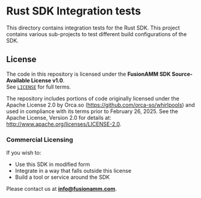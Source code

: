 # Rust SDK Integration tests

This directory contains integration tests for the Rust SDK. This project contains various sub-projects to test different
build configurations of the SDK.

## License

The code in this repository is licensed under the **FusionAMM SDK Source-Available License v1.0**.  
See [`LICENSE`](LICENSE) for full terms.

The repository includes portions of code originally licensed under the Apache License 2.0 by Orca.so
(https://github.com/orca-so/whirlpools) and used in compliance with its terms prior to February 26, 2025.
See the Apache License, Version 2.0 for details at: http://www.apache.org/licenses/LICENSE-2.0.

### Commercial Licensing

If you wish to:

- Use this SDK in modified form
- Integrate in a way that falls outside this license
- Build a tool or service around the SDK

Please contact us at **[info@fusionamm.com](mailto:info@fusionamm.com)**.
